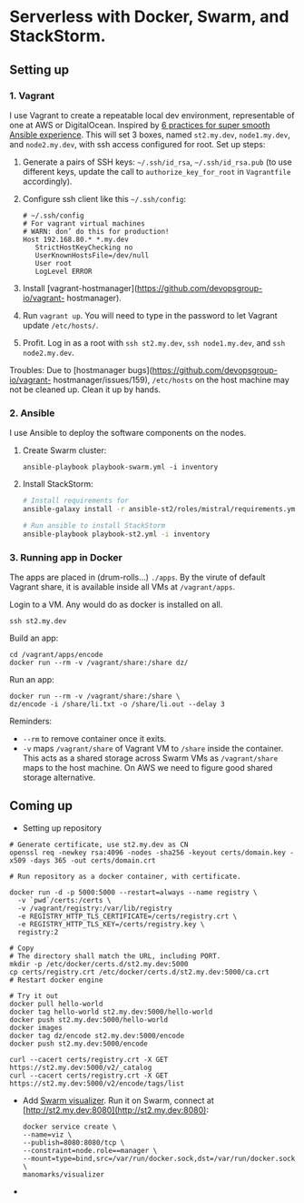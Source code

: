 # Serverless with Docker, Swarm, and StackStorm.


## Setting up

### 1. Vagrant

I use Vagrant to create a repeatable local dev environment, representable of
one at AWS or DigitalOcean.  Inspired by [6 practices for super smooth Ansible
experience](http://hakunin.com/six-ansible-practices). This will set 3 boxes,
named `st2.my.dev`, `node1.my.dev`, and `node2.my.dev`, with ssh access
configured for root. Set up steps:

1. Generate  a pairs of SSH keys:  `~/.ssh/id_rsa`, `~/.ssh/id_rsa.pub`  (to
use different keys, update the call to `authorize_key_for_root` in
`Vagrantfile` accordingly).

2. Configure ssh client like this `~/.ssh/config`:

    ```
    # ~/.ssh/config
    # For vagrant virtual machines
    # WARN: don’ do this for production!
    Host 192.168.80.* *.my.dev
       StrictHostKeyChecking no
       UserKnownHostsFile=/dev/null
       User root
       LogLevel ERROR
    ```

3. Install [vagrant-hostmanager](https://github.com/devopsgroup-io/vagrant-
hostmanager).

4. Run `vagrant up`. You will need to type in the password to let Vagrant
update `/etc/hosts/`.

5. Profit. Log in as a root with `ssh st2.my.dev`, `ssh node1.my.dev`, and
`ssh node2.my.dev`.

Troubles: Due to [hostmanager bugs](https://github.com/devopsgroup-io/vagrant-
hostmanager/issues/159), `/etc/hosts` on the host machine may not be cleaned
up. Clean it up by hands.


### 2. Ansible
I use Ansible to deploy the software components on the nodes.

1. Create Swarm cluster:

    ```
    ansible-playbook playbook-swarm.yml -i inventory
    ```

2. Install StackStorm:

    ```sh
    # Install requirements for
    ansible-galaxy install -r ansible-st2/roles/mistral/requirements.yml
    
    # Run ansible to install StackStorm
    ansible-playbook playbook-st2.yml -i inventory
    
    ```

### 3. Running app in Docker

The apps are placed in (drum-rolls...) `./apps`. 
By the virute of default Vagrant share, it is available inside
all VMs at `/vagrant/apps`.

Login to a VM. Any would do as docker is installed on all. 

    ssh st2.my.dev

Build an app:

    cd /vagrant/apps/encode
    docker run --rm -v /vagrant/share:/share dz/

Run an app: 

    docker run --rm -v /vagrant/share:/share \ 
    dz/encode -i /share/li.txt -o /share/li.out --delay 3

Reminders: 

* `--rm` to remove container once it exits. 
* `-v` maps `/vagrant/share` of Vagrant VM to `/share` inside the container.
  This acts as a shared storage across Swarm VMs as `/vagrant/share` maps to the host machine. On AWS we need to figure good shared storage alternative.


## Coming up 
* Setting up repository

```
# Generate certificate, use st2.my.dev as CN
openssl req -newkey rsa:4096 -nodes -sha256 -keyout certs/domain.key -x509 -days 365 -out certs/domain.crt

# Run repository as a docker container, with certificate.

docker run -d -p 5000:5000 --restart=always --name registry \
  -v `pwd`/certs:/certs \
  -v /vagrant/registry:/var/lib/registry
  -e REGISTRY_HTTP_TLS_CERTIFICATE=/certs/registry.crt \
  -e REGISTRY_HTTP_TLS_KEY=/certs/registry.key \
  registry:2

# Copy
# The directory shall match the URL, including PORT.
mkdir -p /etc/docker/certs.d/st2.my.dev:5000
cp certs/registry.crt /etc/docker/certs.d/st2.my.dev:5000/ca.crt
# Restart docker engine

# Try it out
docker pull hello-world
docker tag hello-world st2.my.dev:5000/hello-world
docker push st2.my.dev:5000/hello-world
docker images
docker tag dz/encode st2.my.dev:5000/encode
docker push st2.my.dev:5000/encode

curl --cacert certs/registry.crt -X GET https://st2.my.dev:5000/v2/_catalog
curl --cacert certs/registry.crt -X GET https://st2.my.dev:5000/v2/encode/tags/list

```

	

* Add [Swarm visualizer](https://github.com/ManoMarks/docker-swarm-visualizer). Run it on Swarm, connect at [http://st2.my.dev:8080](http://st2.my.dev:8080):
	
	```
	docker service create \
	--name=viz \
   --publish=8080:8080/tcp \
   --constraint=node.role==manager \
   --mount=type=bind,src=/var/run/docker.sock,dst=/var/run/docker.sock \
   manomarks/visualizer
   ```
* 